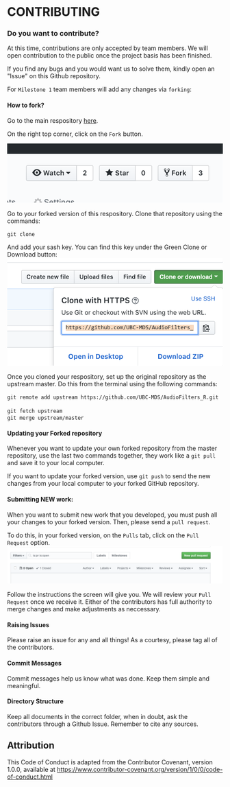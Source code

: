 # CONTRIBUTING

### Do you want to contribute?

At this time, contributions are only accepted by team members. We will open contribution to the public once the project basis has been finished.

If you find any bugs and you would want us to solve them, kindly open an "Issue" on this Github repository.

For `Milestone 1` team members will add any changes via `forking`:

#### How to fork?
Go to the main respository [here](https://github.com/UBC-MDS/AudioFilters_R).

On the right top corner, click on the `Fork` button.

![](img/01_Fork.png)

Go to your forked version of this respository.
Clone that repository using the commands:

```
git clone
```
And add your sash key.
You can find this key under the Green Clone or Download button:
![](img/02_Key.png)

Once you cloned your respository, set up the original repository as the upstream master. Do this from the terminal using the following commands:

```
git remote add upstream https://github.com/UBC-MDS/AudioFilters_R.git

git fetch upstream
git merge upstream/master
```

#### Updating your Forked repository

Whenever you want to update your own forked repository from the master repository, use the last two commands together, they work like a `git pull` and save it to your local computer.

If you want to update your forked version, use `git push` to send the new changes from your local computer to your forked GitHub repository.

#### Submitting NEW work:

When you want to submit new work that you developed, you must push all your changes to your forked version. Then, please send a `pull request`.

To do this, in your forked version, on the `Pulls` tab, click on the `Pull Request` option.
![](img/03_PullRequest.png)

Follow the instructions the screen will give you. We will review your `Pull Request` once we receive it. Either of the contributors has full authority to merge changes and make adjustments as neccessary.

#### Raising Issues
Please raise an issue for any and all things! As a courtesy, please tag all of the contributors.

#### Commit Messages
Commit messages help us know what was done. Keep them simple and meaningful.

#### Directory Structure
Keep all documents in the correct folder, when in doubt, ask the contributors through a Github Issue. Remember to cite any sources.


## Attribution

This Code of Conduct is adapted from the Contributor Covenant, version 1.0.0, available at https://www.contributor-covenant.org/version/1/0/0/code-of-conduct.html
